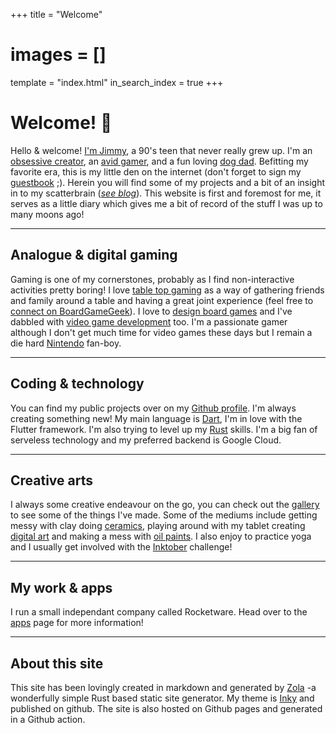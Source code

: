 +++
title = "Welcome"
# images = []
template = "index.html"
in_search_index = true
+++

# Welcome! 👋

Hello & welcome! [I'm Jimmy](/series/self-portraits), a 90's teen that never really grew up. I'm an [obsessive creator](/projects/), an [avid gamer](/games/), and a fun loving [dog dad](/tags/elphaba/). Befitting my favorite era, this is my little den on the internet (don't forget to sign my [guestbook](/guestbook) ;). Herein you will find some of my projects and a bit of an insight in to my scatterbrain (_[see blog](/blog/)_). This website is first and foremost for me, it serves as a little diary which gives me a bit of record of the stuff I was up to many moons ago!

---

## Analogue & digital gaming

Gaming is one of my cornerstones, probably as I find non-interactive activities pretty boring! I love [table top gaming](/games) as a way of gathering friends and family around a table and having a great joint experience (feel free to [connect on BoardGameGeek](https://boardgamegeek.com/user/jimmyff)). I love to  [design board games](/tags/tabletop-game-design/) and I've dabbled with [video game development](/tags/gamedev-digital) too. I'm a passionate gamer although I don't get much time for video games these days but I remain a die hard [Nintendo](/tags/nintendo) fan-boy.

---

## Coding & technology

You can find my public projects over on my [Github profile](https://github.com/jimmyff/). I'm always creating something new! My main language is [Dart](/tags/lang-dart), I'm in love with the Flutter framework. I'm also trying to level up my [Rust](/tags/lang-rust) skills. I'm a big fan of serveless technology and my preferred backend is Google Cloud.

---

## Creative arts

I always some creative endeavour on the go, you can check out the [gallery](/gallery) to see some of the things I've made. Some of the mediums include getting messy with clay doing [ceramics](/medium/ceramic/), playing around with my tablet creating [digital art](/medium/digital/) and making a mess with [oil paints](/medium/oil/). I also enjoy to practice yoga and I usually get involved with the [Inktober](/inktober/) challenge!

---

## My work & apps

I run a small independant company called Rocketware. Head over to the [apps](/apps) page for more information!

---

## About this site

This site has been lovingly created in markdown and generated by [Zola](https://getzola.org/) -a wonderfully simple Rust based static site generator. My theme is [Inky](https://github.com/jimmyff/zola-inky) and published on github. The site is also hosted on Github pages and generated in a Github action.
